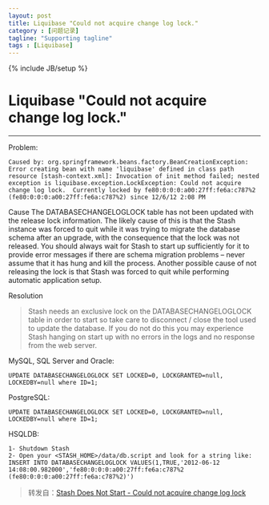 ```yaml
---
layout: post
title: Liquibase "Could not acquire change log lock."
category : [问题记录]
tagline: "Supporting tagline"
tags : [Liquibase]
---
```

{% include JB/setup %}
# Liquibase "Could not acquire change log lock."
--- 

Problem: 
``` 
Caused by: org.springframework.beans.factory.BeanCreationException: Error creating bean with name 'liquibase' defined in class path resource [stash-context.xml]: Invocation of init method failed; nested exception is liquibase.exception.LockException: Could not acquire change log lock.  Currently locked by fe80:0:0:0:a00:27ff:fe6a:c787%2 (fe80:0:0:0:a00:27ff:fe6a:c787%2) since 12/6/12 2:08 PM 
```

<!--break-->

Cause
The DATABASECHANGELOGLOCK table has not been updated with the release lock information.
The likely cause of this is that the Stash instance was forced to quit while it was trying to migrate the database schema after an upgrade, with the consequence that the lock was not released. You should always wait for Stash to start up sufficiently for it to provide error messages if there are schema migration problems – never assume that it has hung and kill the process.
Another possible cause of not releasing the lock is that Stash was forced to quit while performing automatic application setup.

Resolution
> Stash needs an exclusive lock on the DATABASECHANGELOGLOCK table in order to start so take care to disconnect / close the tool used to update the database. If you do not do this you may experience Stash hanging on start up with no errors in the logs and no response from the web server. 

 MySQL, SQL Server and Oracle: 
```
UPDATE DATABASECHANGELOGLOCK SET LOCKED=0, LOCKGRANTED=null, LOCKEDBY=null where ID=1;
```

PostgreSQL: 
```
UPDATE DATABASECHANGELOGLOCK SET LOCKED=0, LOCKGRANTED=null, LOCKEDBY=null where ID=1;
```

HSQLDB: 
```
1- Shutdown Stash
2- Open your <STASH_HOME>/data/db.script and look for a string like:
INSERT INTO DATABASECHANGELOGLOCK VALUES(1,TRUE,'2012-06-12 14:08:00.982000','fe80:0:0:0:a00:27ff:fe6a:c787%2 (fe80:0:0:0:a00:27ff:fe6a:c787%2)')
```


> 转发自：[Stash Does Not Start - Could not acquire change log lock](https://confluence.atlassian.com/stashkb/stash-does-not-start-could-not-acquire-change-log-lock-313464945.html)


